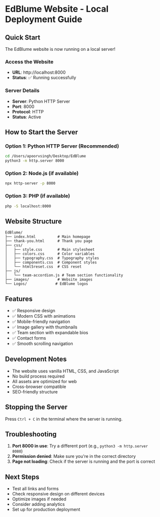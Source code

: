 # EdBlume Website - Local Deployment Guide

## Quick Start

The EdBlume website is now running on a local server!

### Access the Website
- **URL**: http://localhost:8000
- **Status**: ✅ Running successfully

### Server Details
- **Server**: Python HTTP Server
- **Port**: 8000
- **Protocol**: HTTP
- **Status**: Active

## How to Start the Server

### Option 1: Python HTTP Server (Recommended)
```bash
cd /Users/apoorvsingh/Desktop/EdBlume
python3 -m http.server 8000
```

### Option 2: Node.js (if available)
```bash
npx http-server -p 8000
```

### Option 3: PHP (if available)
```bash
php -S localhost:8000
```

## Website Structure

```
EdBlume/
├── index.html          # Main homepage
├── thank-you.html      # Thank you page
├── css/
│   ├── style.css       # Main stylesheet
│   ├── colors.css      # Color variables
│   ├── typography.css  # Typography styles
│   ├── components.css  # Component styles
│   └── html5reset.css  # CSS reset
├── js/
│   └── team-accordion.js # Team section functionality
├── images/             # Website images
└── Logos/             # EdBlume logos
```

## Features

- ✅ Responsive design
- ✅ Modern CSS with animations
- ✅ Mobile-friendly navigation
- ✅ Image gallery with thumbnails
- ✅ Team section with expandable bios
- ✅ Contact forms
- ✅ Smooth scrolling navigation

## Development Notes

- The website uses vanilla HTML, CSS, and JavaScript
- No build process required
- All assets are optimized for web
- Cross-browser compatible
- SEO-friendly structure

## Stopping the Server

Press `Ctrl + C` in the terminal where the server is running.

## Troubleshooting

1. **Port 8000 in use**: Try a different port (e.g., `python3 -m http.server 8080`)
2. **Permission denied**: Make sure you're in the correct directory
3. **Page not loading**: Check if the server is running and the port is correct

## Next Steps

- Test all links and forms
- Check responsive design on different devices
- Optimize images if needed
- Consider adding analytics
- Set up for production deployment 